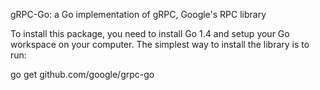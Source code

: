 gRPC-Go: a Go implementation of gRPC, Google's RPC library

To install this package, you need to install Go 1.4 and setup your Go workspace on your computer. The simplest way to install the library is to run:

go get github.com/google/grpc-go
